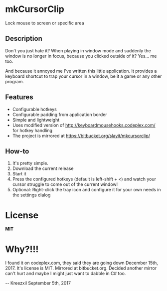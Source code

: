 # mkCursorClip
Lock mouse to screen or specific area

## Description
Don't you just hate it? When playing in window mode and suddenly the window is no longer in focus, because you clicked outside of it?
Yes... me too.

And because it annoyed me I've written this little application. It provides a keyboard shortcut to trap your cursor in a window, be it a game or any other program.

## Features
* Configurable hotkeys
* Configurable padding from application border
* Simple and lightweight
* Uses modified version of http://keyboardmousehooks.codeplex.com/ for hotkey handling
* The project is mirrored at https://bitbucket.org/slayit/mkcursorclip/

## How-to

1. It's pretty simple.
1. Download the current release
1. Start it
1. Press the configured hotkeys (default is left-shift + <) and watch your cursor struggle to come out of the current window!
1. Optional: Right-click the tray icon and configure it for your own needs in the settings dialog

# License
**MIT**

# Why?!!!
I found it on codeplex.com, they said they are going down December 15th, 2017. It's license is MIT. Mirrored at bitbucket.org. Decided another mirror can't hurt and maybe I might just want to dabble in C# too. 

-- Kreezxil September 5th, 2017
